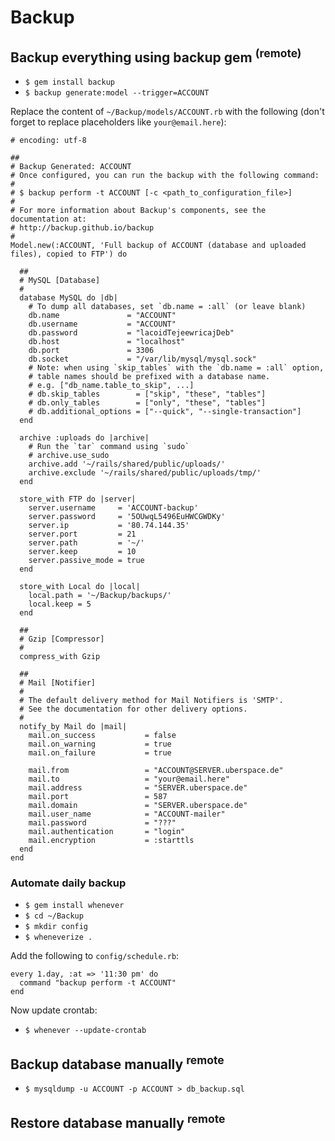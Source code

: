# Backup

## Backup everything using backup gem <sup>(remote)</sup>

- `$ gem install backup`
- `$ backup generate:model --trigger=ACCOUNT`

Replace the content of `~/Backup/models/ACCOUNT.rb` with the following (don't forget to replace placeholders like `your@email.here`):

```
# encoding: utf-8

##
# Backup Generated: ACCOUNT
# Once configured, you can run the backup with the following command:
#
# $ backup perform -t ACCOUNT [-c <path_to_configuration_file>]
#
# For more information about Backup's components, see the documentation at:
# http://backup.github.io/backup
#
Model.new(:ACCOUNT, 'Full backup of ACCOUNT (database and uploaded files), copied to FTP') do

  ##
  # MySQL [Database]
  #
  database MySQL do |db|
    # To dump all databases, set `db.name = :all` (or leave blank)
    db.name               = "ACCOUNT"
    db.username           = "ACCOUNT"
    db.password           = "lacoidTejeewricajDeb"
    db.host               = "localhost"
    db.port               = 3306
    db.socket             = "/var/lib/mysql/mysql.sock"
    # Note: when using `skip_tables` with the `db.name = :all` option,
    # table names should be prefixed with a database name.
    # e.g. ["db_name.table_to_skip", ...]
    # db.skip_tables        = ["skip", "these", "tables"]
    # db.only_tables        = ["only", "these", "tables"]
    # db.additional_options = ["--quick", "--single-transaction"]
  end

  archive :uploads do |archive|
    # Run the `tar` command using `sudo`
    # archive.use_sudo
    archive.add '~/rails/shared/public/uploads/'
    archive.exclude '~/rails/shared/public/uploads/tmp/'
  end

  store_with FTP do |server|
    server.username     = 'ACCOUNT-backup'
    server.password     = '5OUwqL5496EuHWCGWDKy'
    server.ip           = '80.74.144.35'
    server.port         = 21
    server.path         = '~/'
    server.keep         = 10
    server.passive_mode = true
  end

  store_with Local do |local|
    local.path = '~/Backup/backups/'
    local.keep = 5
  end

  ##
  # Gzip [Compressor]
  #
  compress_with Gzip

  ##
  # Mail [Notifier]
  #
  # The default delivery method for Mail Notifiers is 'SMTP'.
  # See the documentation for other delivery options.
  #
  notify_by Mail do |mail|
    mail.on_success           = false
    mail.on_warning           = true
    mail.on_failure           = true

    mail.from                 = "ACCOUNT@SERVER.uberspace.de"
    mail.to                   = "your@email.here"
    mail.address              = "SERVER.uberspace.de"
    mail.port                 = 587
    mail.domain               = "SERVER.uberspace.de"
    mail.user_name            = "ACCOUNT-mailer"
    mail.password             = "???"
    mail.authentication       = "login"
    mail.encryption           = :starttls
  end
end
```

### Automate daily backup

- `$ gem install whenever`
- `$ cd ~/Backup`
- `$ mkdir config`
- `$ wheneverize .`

Add the following to `config/schedule.rb`:

```
every 1.day, :at => '11:30 pm' do
  command "backup perform -t ACCOUNT"
end
```

Now update crontab:

- `$ whenever --update-crontab`

## Backup database manually <sup>remote</sup>

- `$ mysqldump -u ACCOUNT -p ACCOUNT > db_backup.sql`

## Restore database manually <sup>remote</sup>

